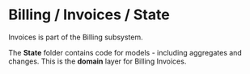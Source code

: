 # Billing / Invoices / State

Invoices is part of the Billing subsystem.
  
The **State** folder contains code for models - including aggregates and changes. This is the **domain** layer for Billing Invoices.

